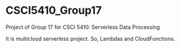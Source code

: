 # CSCI5410_Group17

Project of Group 17 for CSCI 5410: Serverless Data Processing 

It is multicloud serverless project. So, Lambdas and CloudFunctions.
